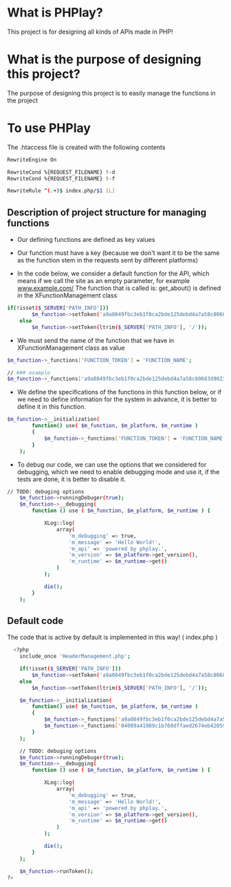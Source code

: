 
# What is PHPlay?

This project is for designing all kinds of APIs made in PHP!

# What is the purpose of designing this project?

The purpose of designing this project is to easily manage the functions in the project

# To use PHPlay

The .htaccess file is created with the following contents

```bash
RewriteEngine On

RewriteCond %{REQUEST_FILENAME} !-d
RewriteCond %{REQUEST_FILENAME} !-f

RewriteRule ^(.+)$ index.php/$1 [L]
```
## Description of project structure for managing functions

- Our defining functions are defined as key values 

- Our function must have a key (because we don't want it to be the same as the function stem in the requests sent by different platforms)

- In the code below, we consider a default function for the API, which means if we call the site as an empty parameter, for example
www.example.com/
The function that is called is:
get_about() is defined in the XFunctionManagement class

```bash
if(!isset($_SERVER['PATH_INFO']))
		$m_function->setToken('a9a0849fbc3eb1f0ca2bde125debd4a7a58c80683d9023e621b7c18cb9c7084d');
	else
		$m_function->setToken(ltrim($_SERVER['PATH_INFO'], '/'));
```

- We must send the name of the function that we have in XFunctionManagement class as value

```bash
$m_function->_functions['FUNCTION_TOKEN'] = 'FUNCTION_NAME';

// ### example
$m_function->_functions['a9a0849fbc3eb1f0ca2bde125debd4a7a58c80683d9023e621b7c18cb9c7084d'] = 'get_about';
```

- We define the specifications of the functions in this function below, or if we need to define information for the system in advance, it is better to define it in this function.

```bash
$m_function->__initialization(
		function() use( $m_function, $m_platform, $m_runtime )
		{
			$m_function->_functions['FUNCTION_TOKEN'] = 'FUNCTION_NAME';
		}
	);
```

- To debug our code, we can use the options that we considered for debugging, which we need to enable debugging mode and use it, if the tests are done, it is better to disable it.

```bash
// TODO: debuging options
	$m_function->runningDebuger(true);
	$m_function->__debugging(
		function () use ( $m_function, $m_platform, $m_runtime ) {

			XLog::log(
				array(
					'm_debugging' => true,
					'm_message' => 'Hello World!',
					'm_api' => 'powered by phplay.',
					'm_version' => $m_platform->get_version(),
					'm_runtime' => $m_runtime->get()
				)
			);

			die();
		}
	);
```
## Default code

The code that is active by default is implemented in this way! ( index.php )

```bash
  <?php
	include_once 'HeaderManagement.php';

	if(!isset($_SERVER['PATH_INFO']))
		$m_function->setToken('a9a0849fbc3eb1f0ca2bde125debd4a7a58c80683d9023e621b7c18cb9c7084d');
	else
		$m_function->setToken(ltrim($_SERVER['PATH_INFO'], '/'));

	$m_function->__initialization(
		function() use( $m_function, $m_platform, $m_runtime )
		{
			$m_function->_functions['a9a0849fbc3eb1f0ca2bde125debd4a7a58c80683d9023e621b7c18cb9c7084d'] = 'get_about';
			$m_function->_functions['04089a41989c1b760dffaed2674eb4205997057bc387c1e38977e00a532c2243'] = 'my_example_function';
		}
	);

	// TODO: debuging options
	$m_function->runningDebuger(true);
	$m_function->__debugging(
		function () use ( $m_function, $m_platform, $m_runtime ) {

			XLog::log(
				array(
					'm_debugging' => true,
					'm_message' => 'Hello World!',
					'm_api' => 'powered by phplay.',
					'm_version' => $m_platform->get_version(),
					'm_runtime' => $m_runtime->get()
				)
			);

			die();
		}
	);

	$m_function->runToken();
?>
```


```bash

```
